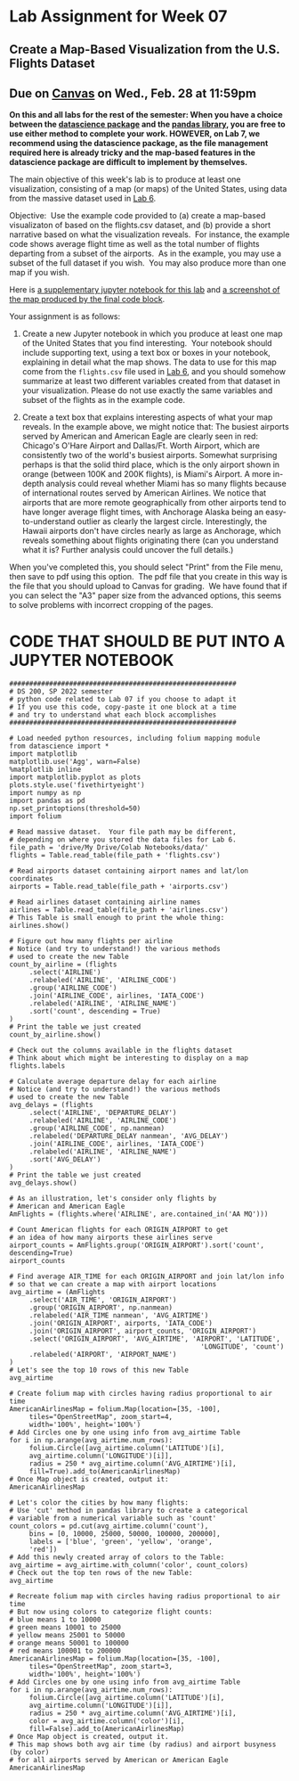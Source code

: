 # Lab Assignment for Week 07
## Create a Map-Based Visualization from the U.S. Flights Dataset
## Due on [Canvas](https://psu.instructure.com/courses/2306358/assignments/15979273) on Wed., Feb. 28 at 11:59pm

**On this and all labs for the rest of the semester: When you have a choice between the [datascience package](https://www.data8.org/datascience/) and the [pandas library](https://pandas.pydata.org/docs/), you are free to use either method to complete your work. HOWEVER, on Lab 7, we recommend using the datascience package, as the file management required here is already tricky and the map-based features in the datascience package are difficult to implement by themselves.**

The main objective of this week's lab is to produce at least one visualization, consisting of a map (or maps) of the United States, using data from the massive dataset used in [Lab 6](https://github.com/DS200-SP2024-Hunter/Week06-DueFeb23).  

Objective:  Use the example code provided to (a) create a map-based visualizaton of based on the flights.csv dataset, and (b) provide a short narrative based on what the visualization reveals.  For instance, the example code shows average flight time as well as the total number of flights departing from a subset of the airports.  As in the example, you may use a subset of the full dataset if you wish.  You may also produce more than one map if you wish.

Here is [a supplementary jupyter notebook for this lab](https://github.com/DS200-SP2024-Hunter/Week07-DueFeb28/blob/main/Lab07SupplementaryNotebook.ipynb) and
[a screenshot of the map produced by the final code block](https://github.com/DS200-SP2024-Hunter/Week07-DueFeb28/blob/main/Lab07SupplementaryNotebook.ipynb).

Your assignment is as follows:

1. Create a new Jupyter notebook in which you produce at least one map of the United States that you find interesting.  Your notebook should include supporting text, using a text box or boxes in your notebook, explaining in detail what the map shows. The data to use for this map come from the `flights.csv` file used in [Lab 6](https://github.com/DS200-SP2024-Hunter/Week06-DueFeb23), and you should somehow summarize at least two different variables created from that dataset in your visualization.  Please do not use exactly the same variables and subset of the flights as in the example code.

2. Create a text box that explains interesting aspects of what your map reveals.  In the example above, we might notice that:  The busiest airports served by American and American Eagle are clearly seen in red:  Chicago's O'Hare Airport and Dallas/Ft. Worth Airport, which are consistently two of the world's busiest airports.  Somewhat surprising perhaps is that the solid third place, which is the only airport shown in orange (between 100K and 200K flights), is Miami's Airport.  A more in-depth analysis could reveal whether Miami has so many flights because of international routes served by American Airlines.  We notice that airports that are more remote geographically from other airports tend to have longer average flight times, with Anchorage Alaska being an easy-to-understand outlier as clearly the largest circle.  Interestingly, the Hawaii airports don't have circles nearly as large as Anchorage, which reveals something about flights originating there (can you understand what it is? Further analysis could uncover the full details.)

When you've completed this, you should select "Print" from the File menu, then save to pdf using this option.  The pdf file that you create in this way is the file that you should upload to Canvas for grading.  We have found that if you can select the "A3" paper size from the advanced options, this seems to solve problems with incorrect cropping of the pages.

# CODE THAT SHOULD BE PUT INTO A JUPYTER NOTEBOOK

```
#########################################################
# DS 200, SP 2022 semester
# python code related to Lab 07 if you choose to adapt it
# If you use this code, copy-paste it one block at a time
# and try to understand what each block accomplishes
#########################################################

# Load needed python resources, including folium mapping module
from datascience import *
import matplotlib
matplotlib.use('Agg', warn=False)
%matplotlib inline
import matplotlib.pyplot as plots
plots.style.use('fivethirtyeight')
import numpy as np
import pandas as pd
np.set_printoptions(threshold=50)
import folium

# Read massive dataset.  Your file path may be different,
# depending on where you stored the data files for Lab 6.
file_path = 'drive/My Drive/Colab Notebooks/data/'
flights = Table.read_table(file_path + 'flights.csv')

# Read airports dataset containing airport names and lat/lon coordinates
airports = Table.read_table(file_path + 'airports.csv')

# Read airlines dataset containing airline names
airlines = Table.read_table(file_path + 'airlines.csv')
# This Table is small enough to print the whole thing:
airlines.show()

# Figure out how many flights per airline
# Notice (and try to understand!) the various methods 
# used to create the new Table 
count_by_airline = (flights
     .select('AIRLINE')
     .relabeled('AIRLINE', 'AIRLINE_CODE')
     .group('AIRLINE_CODE')
     .join('AIRLINE_CODE', airlines, 'IATA_CODE')
     .relabeled('AIRLINE', 'AIRLINE_NAME')
     .sort('count', descending = True)
)
# Print the table we just created
count_by_airline.show()

# Check out the columns available in the flights dataset
# Think about which might be interesting to display on a map
flights.labels

# Calculate average departure delay for each airline
# Notice (and try to understand!) the various methods 
# used to create the new Table 
avg_delays = (flights
     .select('AIRLINE', 'DEPARTURE_DELAY')
     .relabeled('AIRLINE', 'AIRLINE_CODE')
     .group('AIRLINE_CODE', np.nanmean)
     .relabeled('DEPARTURE_DELAY nanmean', 'AVG_DELAY')
     .join('AIRLINE_CODE', airlines, 'IATA_CODE')
     .relabeled('AIRLINE', 'AIRLINE_NAME')
     .sort('AVG_DELAY')
)
# Print the table we just created
avg_delays.show()

# As an illustration, let's consider only flights by 
# American and American Eagle
AmFlights = (flights.where('AIRLINE', are.contained_in('AA MQ')))

# Count American flights for each ORIGIN_AIRPORT to get
# an idea of how many airports these airlines serve
airport_counts = AmFlights.group('ORIGIN_AIRPORT').sort('count', descending=True)
airport_counts

# Find average AIR_TIME for each ORIGIN_AIRPORT and join lat/lon info
# so that we can create a map with airport locations
avg_airtime = (AmFlights
     .select('AIR_TIME', 'ORIGIN_AIRPORT')
     .group('ORIGIN_AIRPORT', np.nanmean)
     .relabeled('AIR_TIME nanmean', 'AVG_AIRTIME')
     .join('ORIGIN_AIRPORT', airports, 'IATA_CODE') 
     .join('ORIGIN_AIRPORT', airport_counts, 'ORIGIN_AIRPORT')
     .select('ORIGIN_AIRPORT', 'AVG_AIRTIME', 'AIRPORT', 'LATITUDE', 
                                                'LONGITUDE', 'count')
     .relabeled('AIRPORT', 'AIRPORT_NAME')
)
# Let's see the top 10 rows of this new Table
avg_airtime

# Create folium map with circles having radius proportional to air time
AmericanAirlinesMap = folium.Map(location=[35, -100],
     tiles="OpenStreetMap", zoom_start=4,
     width='100%', height='100%')
# Add Circles one by one using info from avg_airtime Table
for i in np.arange(avg_airtime.num_rows):
     folium.Circle([avg_airtime.column('LATITUDE')[i],
     avg_airtime.column('LONGITUDE')[i]],
     radius = 250 * avg_airtime.column('AVG_AIRTIME')[i],
     fill=True).add_to(AmericanAirlinesMap)
# Once Map object is created, output it:
AmericanAirlinesMap

# Let's color the cities by how many flights:
# Use 'cut' method in pandas library to create a categorical
# variable from a numerical variable such as 'count'
count_colors = pd.cut(avg_airtime.column('count'),
     bins = [0, 10000, 25000, 50000, 100000, 200000],
     labels = ['blue', 'green', 'yellow', 'orange', 
     'red'])
# Add this newly created array of colors to the Table: 
avg_airtime = avg_airtime.with_column('color', count_colors)
# Check out the top ten rows of the new Table:
avg_airtime

# Recreate folium map with circles having radius proportional to air time
# But now using colors to categorize flight counts:
# blue means 1 to 10000
# green means 10001 to 25000
# yellow means 25001 to 50000
# orange means 50001 to 100000
# red means 100001 to 200000
AmericanAirlinesMap = folium.Map(location=[35, -100],
     tiles="OpenStreetMap", zoom_start=3,
     width='100%', height='100%')
# Add Circles one by one using info from avg_airtime Table
for i in np.arange(avg_airtime.num_rows):
     folium.Circle([avg_airtime.column('LATITUDE')[i],
     avg_airtime.column('LONGITUDE')[i]],
     radius = 250 * avg_airtime.column('AVG_AIRTIME')[i],
     color = avg_airtime.column('color')[i],
     fill=False).add_to(AmericanAirlinesMap)
# Once Map object is created, output it.
# This map shows both avg air time (by radius) and airport busyness (by color)
# for all airports served by American or American Eagle
AmericanAirlinesMap
```

